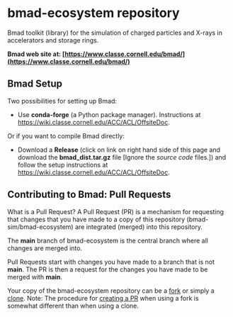 # bmad-ecosystem repository
Bmad toolkit (library) for the simulation of charged particles and X-rays in accelerators and storage rings.

**Bmad web site at: [https://www.classe.cornell.edu/bmad/](https://www.classe.cornell.edu/bmad/)**

## Bmad Setup

Two possibilities for setting up Bmad:
- Use **conda-forge** (a Python package manager). Instructions at <https://wiki.classe.cornell.edu/ACC/ACL/OffsiteDoc>. 

Or if you want to compile Bmad directly:
- Download a **Release** (click on link on right hand side of this page and download the **bmad_dist.tar.gz** file [Ignore the *source code* files.]) and follow the setup instructions at <https://wiki.classe.cornell.edu/ACC/ACL/OffsiteDoc>.

## Contributing to Bmad: Pull Requests

What is a Pull Request? A Pull Request (PR) is a mechanism for requesting that changes that you have made 
to a copy of this repository (bmad-sim/bmad-ecosystem) are integrated (merged) into this repository.

The **main** branch of bmad-ecosystem is the central branch where all changes are merged into. 

Pull Requests start with changes you have made to a branch that is not **main**. The PR is then a request for the changes you have made
to be merged with **main**. 

Your copy of the bmad-ecosystem repository can be a 
[fork](https://docs.github.com/en/pull-requests/collaborating-with-pull-requests/working-with-forks/about-forks)
or simply a [clone](https://github.com/git-guides/git-clone).
Note: The procedure for
[creating a PR](https://docs.github.com/en/pull-requests/collaborating-with-pull-requests/proposing-changes-to-your-work-with-pull-requests/creating-a-pull-request) 
when using a fork is somewhat different than when using a clone.
